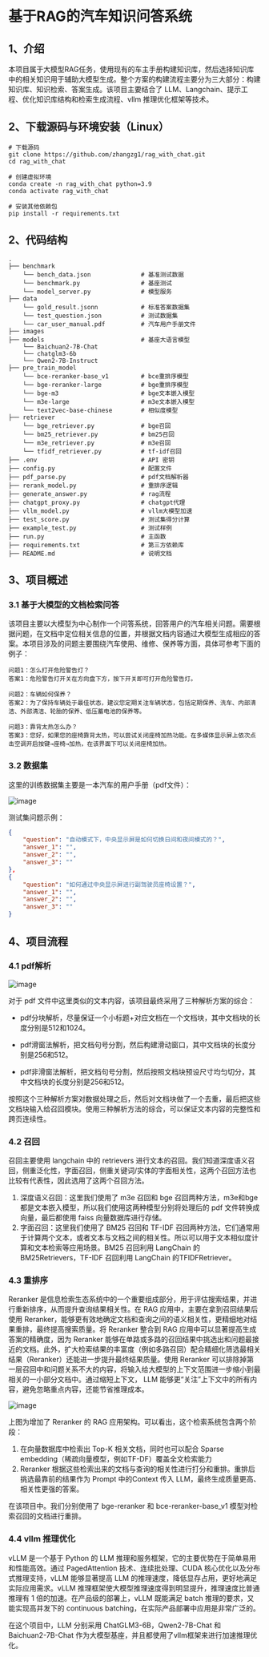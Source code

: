 # 基于RAG的汽车知识问答系统

## 1、介绍

本项目属于大模型RAG任务，使用现有的车主手册构建知识库，然后选择知识库中的相关知识用于辅助大模型生成。整个方案的构建流程主要分为三大部分：构建知识库、知识检索、答案生成。该项目主要结合了 LLM、Langchain、提示工程、优化知识库结构和检索生成流程、vllm 推理优化框架等技术。
## 2、下载源码与环境安装（Linux）

```
# 下载源码
git clone https://github.com/zhangzg1/rag_with_chat.git
cd rag_with_chat

# 创建虚拟环境
conda create -n rag_with_chat python=3.9
conda activate rag_with_chat

# 安装其他依赖包
pip install -r requirements.txt
```

## 2、代码结构

```text
.
├── benchmark
    └── bench_data.json              # 基准测试数据
    └── benchmark.py                 # 基座测试
    └── model_server.py              # 模型服务
├── data
    └── gold_result.jsonn            # 标准答案数据集     
    └── test_question.json           # 测试数据集 
    └── car_user_manual.pdf          # 汽车用户手册文件
├── images 
├── models                           # 基座大语言模型
    └── Baichuan2-7B-Chat        
    └── chatglm3-6b
    └── Qwen2-7B-Instruct        
├── pre_train_model 
    └── bce-reranker-base_v1         # bce重排序模型
    └── bge-reranker-large           # bge重排序模型 
    └── bge-m3                       # bge文本嵌入模型
    └── m3e-large                    # m3e文本嵌入模型 
    └── text2vec-base-chinese        # 相似度模型     
├── retriever
    └── bge_retriever.py             # bge召回    
    └── bm25_retriever.py            # bm25召回      
    └── m3e_retriever.py             # m3e召回
    └── tfidf_retriever.py           # tf-idf召回
├── .env                             # API 密钥
├── config.py                        # 配置文件
├── pdf_parse.py                     # pdf文档解析器
├── rerank_model.py                  # 重排序逻辑
├── generate_answer.py               # rag流程
├── chatgpt_proxy.py                 # chatgpt代理
├── vllm_model.py                    # vllm大模型加速
├── test_score.py                    # 测试集得分计算
├── example_test.py                  # 测试样例
├── run.py                           # 主函数
├── requirements.txt                 # 第三方依赖库
├── README.md                        # 说明文档             
```

## 3、项目概述

### 3.1 基于大模型的文档检索问答

该项目主要以大模型为中心制作一个问答系统，回答用户的汽车相关问题。需要根据问题，在文档中定位相关信息的位置，并根据文档内容通过大模型生成相应的答案。本项目涉及的问题主要围绕汽车使用、维修、保养等方面，具体可参考下面的例子：

```text
问题1：怎么打开危险警告灯？
答案1：危险警告灯开关在方向盘下方，按下开关即可打开危险警告灯。

问题2：车辆如何保养？
答案2：为了保持车辆处于最佳状态，建议您定期关注车辆状态，包括定期保养、洗车、内部清洁、外部清洁、轮胎的保养、低压蓄电池的保养等。

问题3：靠背太热怎么办？
答案3：您好，如果您的座椅靠背太热，可以尝试关闭座椅加热功能。在多媒体显示屏上依次点击空调开启按键→座椅→加热，在该界面下可以关闭座椅加热。
```

### 3.2 数据集

这里的训练数据集主要是一本汽车的用户手册（pdf文件）：

![image](https://github.com/zhangzg1/rag_with_chat/blob/main/images/image_fChhMjnifo.png)

测试集问题示例：

```json
{
    "question": "自动模式下，中央显示屏是如何切换日间和夜间模式的？",
    "answer_1": "",
    "answer_2": "",
    "answer_3": ""
},
{
    "question": "如何通过中央显示屏进行副驾驶员座椅设置？",
    "answer_1": "",
    "answer_2": "",
    "answer_3": ""
}
```

## 4、项目流程

### 4.1 pdf解析

![image](https://github.com/zhangzg1/rag_with_chat/blob/main/images/image_RiYKWHwtQa.png)

对于 pdf 文件中这里类似的文本内容，该项目最终采用了三种解析方案的综合：

- pdf分块解析，尽量保证一个小标题+对应文档在一个文档块，其中文档块的长度分别是512和1024。

- pdf滑窗法解析，把文档句号分割，然后构建滑动窗口，其中文档块的长度分别是256和512。

- pdf非滑窗法解析，把文档句号分割，然后按照文档块预设尺寸均匀切分，其中文档块的长度分别是256和512。

按照这个三种解析方案对数据处理之后，然后对文档块做了一个去重，最后把这些文档块输入给召回模块。使用三种解析方法的综合，可以保证文本内容的完整性和跨页连续性。

### 4.2 召回

召回主要使用 langchain 中的 retrievers 进行文本的召回。我们知道深度语义召回，侧重泛化性，字面召回，侧重关键词/实体的字面相关性，这两个召回方法也比较有代表性，因此选用了这两个召回方法。

1. 深度语义召回：这里我们使用了 m3e 召回和 bge 召回两种方法，m3e和bge都是文本嵌入模型，所以我们使用这两种模型分别将处理后的 pdf 文件转换成向量，最后都使用 faiss 向量数据库进行存储。
2. 字面召回：这里我们使用了 BM25 召回和 TF-IDF 召回两种方法，它们通常用于计算两个文本，或者文本与文档之间的相关性。所以可以用于文本相似度计算和文本检索等应用场景。BM25 召回利用 LangChain 的 BM25Retrievers，TF-IDF 召回利用 LangChain 的TFIDFRetriever。

### 4.3 重排序

Reranker 是信息检索生态系统中的一个重要组成部分，用于评估搜索结果，并进行重新排序，从而提升查询结果相关性。在 RAG 应用中，主要在拿到召回结果后使用 Reranker，能够更有效地确定文档和查询之间的语义相关性，更精细地对结果重排，最终提高搜索质量。将 Reranker 整合到 RAG 应用中可以显著提高生成答案的精确度，因为 Reranker 能够在单路或多路的召回结果中挑选出和问题最接近的文档。此外，扩大检索结果的丰富度（例如多路召回）配合精细化筛选最相关结果（Reranker）还能进一步提升最终结果质量。使用 Reranker 可以排除掉第一层召回中和问题关系不大的内容，将输入给大模型的上下文范围进一步缩小到最相关的一小部分文档中。通过缩短上下文， LLM 能够更“关注”上下文中的所有内容，避免忽略重点内容，还能节省推理成本。

![image](https://github.com/zhangzg1/rag_with_chat/blob/main/images/image_tL0rUhQiZB.png)

上图为增加了 Reranker 的 RAG 应用架构。可以看出，这个检索系统包含两个阶段：

1. 在向量数据库中检索出 Top-K 相关文档，同时也可以配合 Sparse embedding（稀疏向量模型，例如TF-DF）覆盖全文检索能力
2. Reranker 根据这些检索出来的文档与查询的相关性进行打分和重排。重排后挑选最靠前的结果作为 Prompt 中的Context 传入 LLM，最终生成质量更高、相关性更强的答案。

在该项目中。我们分别使用了 bge-reranker 和 bce-reranker-base_v1 模型对检索召回的文档进行重排。

### 4.4 vllm 推理优化

vLLM 是一个基于 Python 的 LLM 推理和服务框架，它的主要优势在于简单易用和性能高效。通过 PagedAttention 技术、连续批处理、CUDA 核心优化以及分布式推理支持，vLLM 能够显著提高 LLM 的推理速度，降低显存占用，更好地满足实际应用需求。vLLM 推理框架使大模型推理速度得到明显提升，推理速度比普通推理有 1 倍的加速。在产品级的部署上，vLLM 既能满足 batch 推理的要求，又能实现高并发下的 continuous batching，在实际产品部署中应用是非常广泛的。

在这个项目中，LLM 分别采用 ChatGLM3-6B，Qwen2-7B-Chat 和 Baichuan2-7B-Chat 作为大模型基座，并且都使用了vllm框架来进行加速推理优化。
